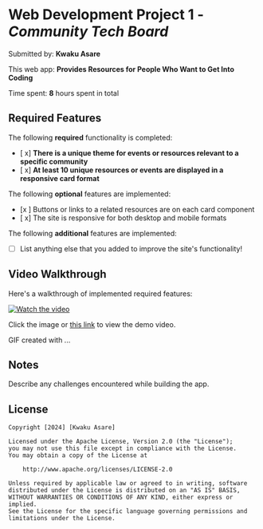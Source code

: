 # Web Development Project 1 - *Community Tech Board*

Submitted by: **Kwaku Asare**

This web app: **Provides Resources for People Who Want to Get Into Coding**

Time spent: **8** hours spent in total

## Required Features

The following **required** functionality is completed:

- [ x] **There is a unique theme for events or resources relevant to a specific community**
- [ x] **At least 10 unique resources or events are displayed in a responsive card format**

The following **optional** features are implemented:

- [x ] Buttons or links to a related resources are on each card component
- [ x] The site is responsive for both desktop and mobile formats

The following **additional** features are implemented:

* [ ] List anything else that you added to improve the site's functionality!

## Video Walkthrough

Here's a walkthrough of implemented required features:

[![Watch the video](https://cdn.loom.com/sessions/thumbnails/6f7ed166f7e047ce875fe2dde5291eb0-with-play.jpg)](https://www.loom.com/share/6f7ed166f7e047ce875fe2dde5291eb0?sid=e71efe1b-b598-4d7e-9bd5-3f110db8b16b)

Click the image or [this link](https://www.loom.com/share/6f7ed166f7e047ce875fe2dde5291eb0?sid=e71efe1b-b598-4d7e-9bd5-3f110db8b16b) to view the demo video.
<!-- Replace this with whatever GIF tool you used! -->
GIF created with ...  
<!-- Recommended tools:
[Kap](https://getkap.co/) for macOS
[ScreenToGif](https://www.screentogif.com/) for Windows
[peek](https://github.com/phw/peek) for Linux. -->

## Notes

Describe any challenges encountered while building the app.

## License

    Copyright [2024] [Kwaku Asare]

    Licensed under the Apache License, Version 2.0 (the "License");
    you may not use this file except in compliance with the License.
    You may obtain a copy of the License at

        http://www.apache.org/licenses/LICENSE-2.0

    Unless required by applicable law or agreed to in writing, software
    distributed under the License is distributed on an "AS IS" BASIS,
    WITHOUT WARRANTIES OR CONDITIONS OF ANY KIND, either express or implied.
    See the License for the specific language governing permissions and
    limitations under the License.
